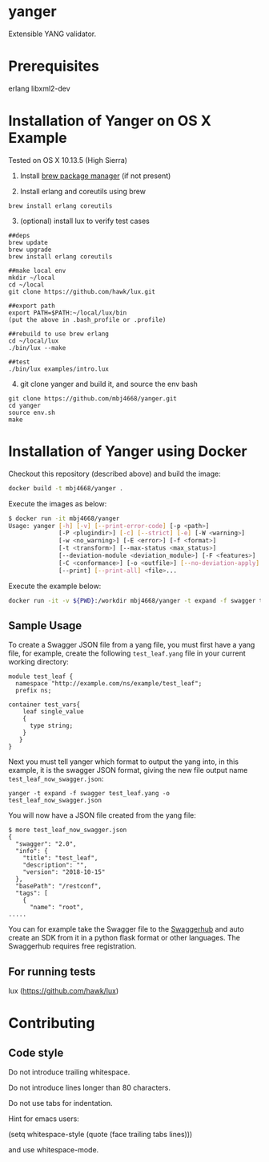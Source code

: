 yanger
======

Extensible YANG validator.

Prerequisites
=============
erlang
libxml2-dev

Installation of Yanger on OS X Example
=============

Tested on OS X 10.13.5 (High Sierra)

1. Install [brew package manager](https://brew.sh/) (if not present)


2. Install erlang and coreutils using brew
```
brew install erlang coreutils

```

3. (optional) install lux to verify test cases 

```
##deps
brew update
brew upgrade
brew install erlang coreutils

##make local env
mkdir ~/local
cd ~/local
git clone https://github.com/hawk/lux.git

##export path
export PATH=$PATH:~/local/lux/bin
(put the above in .bash_profile or .profile)

##rebuild to use brew erlang
cd ~/local/lux
./bin/lux --make

##test
./bin/lux examples/intro.lux
```

4. git clone yanger and build it, and source the env bash

```
git clone https://github.com/mbj4668/yanger.git
cd yanger
source env.sh
make
```

Installation of Yanger using Docker
=============

Checkout this repository (described above) and build the image:

```sh
docker build -t mbj4668/yanger .
```

Execute the images as below:

```sh
$ docker run -it mbj4668/yanger
Usage: yanger [-h] [-v] [--print-error-code] [-p <path>]
              [-P <plugindir>] [-c] [--strict] [-e] [-W <warning>]
              [-w <no_warning>] [-E <error>] [-f <format>]
              [-t <transform>] [--max-status <max_status>]
              [--deviation-module <deviation_module>] [-F <features>]
              [-C <conformance>] [-o <outfile>] [--no-deviation-apply]
              [--print] [--print-all] <file>...
```

Execute the example below:

```sh
docker run -it -v ${PWD}:/workdir mbj4668/yanger -t expand -f swagger test_leaf.yang -o test_leaf_now_swagger.json
```

Sample Usage
-----------------

To create a Swagger JSON file from a yang file, you must first have a yang file, 
for example, create the following `test_leaf.yang` file in your current working directory:

```
module test_leaf {
  namespace "http://example.com/ns/example/test_leaf";
  prefix ns;

container test_vars{
    leaf single_value
    {
      type string;
    }
   }
}
```

Next you must tell yanger which format to output the yang into, in this example, 
it is the swagger JSON format, giving the new file output name `test_leaf_now_swagger.json`:

```
yanger -t expand -f swagger test_leaf.yang -o test_leaf_now_swagger.json
```

You will now have a JSON file created from the yang file:
```
$ more test_leaf_now_swagger.json
{
  "swagger": "2.0",
  "info": {
    "title": "test_leaf",
    "description": "",
    "version": "2018-10-15"
  },
  "basePath": "/restconf",
  "tags": [
    {
      "name": "root",
.....
```

You can for example take the Swagger file to the [Swaggerhub](https://app.swaggerhub.com/home) and auto create an SDK from 
it in a python flask format or other languages. The Swaggerhub requires free registration. 


For running tests
-----------------
lux (https://github.com/hawk/lux)


Contributing
============

Code style
----------

Do not introduce trailing whitespace.

Do not introduce lines longer than 80 characters.

Do not use tabs for indentation.

Hint for emacs users:

(setq whitespace-style (quote (face trailing tabs lines)))

and use whitespace-mode.
